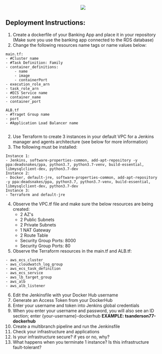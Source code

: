<p align="center">
<img src="https://github.com/kura-labs-org/kuralabs_deployment_1/blob/main/Kuralogo.png">
</p>

## Deployment Instructions:
1. Create a dockerfile of your Banking App and place it in your repository (Make sure you use the banking app connected to the RDS database)
2. Change the following resources name tags or name values below:
```
main.tf:
- #Cluster name
- #Task Definition: Family
- container_definitions:
    - name
    - image
    - containerPort
- execution_role_arn
- task_role_arn
- #ECS Service name
- container_name
- container_port

ALB.tf
- #Traget Group name
- port
- #Application Load Balancer name


```
2.  Use Terraform to create 3 instances in your default VPC for a Jenkins manager and agents architecture (see below for more information)
3. The following must be installed:
```
Instance 1:
- Jenkins, software-properties-common, add-apt-repository -y ppa:deadsnakes/ppa, python3.7, python3.7-venv, build-essential, libmysqlclient-dev, python3.7-dev
Instance 2:
- Docker, default-jre, software-properties-common, add-apt-repository -y ppa:deadsnakes/ppa, python3.7, python3.7-venv, build-essential, libmysqlclient-dev, python3.7-dev
Instance 3:
- Terraform and default-jre
```
4. Observe the VPC.tf file and make sure the below resources are being created: 
    - 2 AZ's
    - 2 Public Subnets
    - 2 Private Subnets
    - 1 NAT Gateway
    - 2 Route Table
    - Security Group Ports: 8000
    - Security Group Ports: 80     
5. Observe the Terraform resources in the main.tf and ALB.tf:
```
- aws_ecs_cluster
- aws_cloudwatch_log_group
- aws_ecs_task_definition
- aws_ecs_service
- aws_lb_target_group
- aws_alb
- aws_alb_listener
``` 
6. Edit the Jenkinsfile with your Docker Hub username
7. Generate an Access Token from your DockerHub
8. Enter your username and token into Jenkins global credentials
9. When you enter your username and password, you will also see an ID section; enter {your-username}-dockerhub **EXAMPLE: tsanderson77-dockerhub**
10. Create a multibranch pipeline and run the Jenkinsfile 
11. Check your infrastructure and applications
12. Is your infrastructure secure? if yes or no, why? 
13. What happens when you terminate 1 instance? Is this infrastructure fault-tolerant?  

